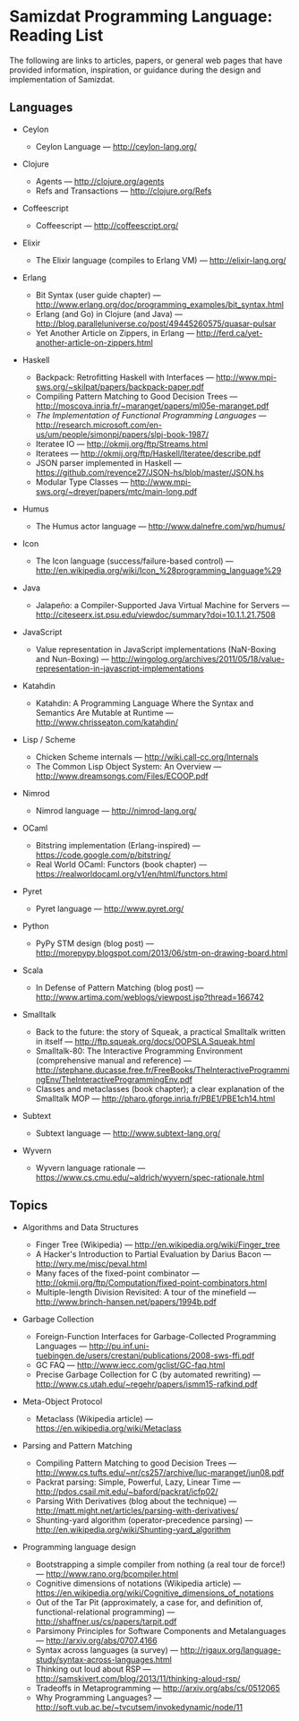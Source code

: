 Samizdat Programming Language: Reading List
===========================================

The following are links to articles, papers, or general web pages that
have provided information, inspiration, or guidance during the
design and implementation of Samizdat.

Languages
---------

* Ceylon
  * Ceylon Language &mdash; <http://ceylon-lang.org/>

* Clojure
  * Agents &mdash; <http://clojure.org/agents>
  * Refs and Transactions &mdash; <http://clojure.org/Refs>

* Coffeescript
  * Coffeescript &mdash; <http://coffeescript.org/>

* Elixir
  * The Elixir language (compiles to Erlang VM) &mdash;
    <http://elixir-lang.org/>

* Erlang
  * Bit Syntax (user guide chapter) &mdash;
    <http://www.erlang.org/doc/programming_examples/bit_syntax.html>
  * Erlang (and Go) in Clojure (and Java) &mdash;
    <http://blog.paralleluniverse.co/post/49445260575/quasar-pulsar>
  * Yet Another Article on Zippers, in Erlang &mdash;
    <http://ferd.ca/yet-another-article-on-zippers.html>

* Haskell
  * Backpack: Retrofitting Haskell with Interfaces &mdash;
    <http://www.mpi-sws.org/~skilpat/papers/backpack-paper.pdf>
  * Compiling Pattern Matching to Good Decision Trees &mdash;
    <http://moscova.inria.fr/~maranget/papers/ml05e-maranget.pdf>
  * _The Implementation of Functional Programming Languages_ &mdash;
    <http://research.microsoft.com/en-us/um/people/simonpj/papers/slpj-book-1987/>
  * Iteratee IO &mdash; <http://okmij.org/ftp/Streams.html>
  * Iteratees &mdash; <http://okmij.org/ftp/Haskell/Iteratee/describe.pdf>
  * JSON parser implemented in Haskell &mdash;
    <https://github.com/revence27/JSON-hs/blob/master/JSON.hs>
  * Modular Type Classes &mdash;
    <http://www.mpi-sws.org/~dreyer/papers/mtc/main-long.pdf>

* Humus
  * The Humus actor language &mdash; <http://www.dalnefre.com/wp/humus/>

* Icon
  * The Icon language (success/failure-based control) &mdash;
    <http://en.wikipedia.org/wiki/Icon_%28programming_language%29>

* Java
  * Jalapeño: a Compiler-Supported Java Virtual Machine for Servers &mdash;
    <http://citeseerx.ist.psu.edu/viewdoc/summary?doi=10.1.1.21.7508>

* JavaScript
  * Value representation in JavaScript implementations (NaN-Boxing and
    Nun-Boxing) &mdash;
    <http://wingolog.org/archives/2011/05/18/value-representation-in-javascript-implementations>

* Katahdin
  * Katahdin: A Programming Language Where the Syntax and Semantics Are
    Mutable at Runtime &mdash; <http://www.chrisseaton.com/katahdin/>

* Lisp / Scheme
  * Chicken Scheme internals &mdash; <http://wiki.call-cc.org/Internals>
  * The Common Lisp Object System: An Overview &mdash;
    <http://www.dreamsongs.com/Files/ECOOP.pdf>

* Nimrod
  * Nimrod language &mdash; <http://nimrod-lang.org/>

* OCaml
  * Bitstring implementation (Erlang-inspired) &mdash;
    <https://code.google.com/p/bitstring/>
  * Real World OCaml: Functors (book chapter) &mdash;
    <https://realworldocaml.org/v1/en/html/functors.html>

* Pyret
  * Pyret language &mdash; <http://www.pyret.org/>

* Python
  * PyPy STM design (blog post) &mdash;
    <http://morepypy.blogspot.com/2013/06/stm-on-drawing-board.html>

* Scala
  * In Defense of Pattern Matching (blog post) &mdash;
    <http://www.artima.com/weblogs/viewpost.jsp?thread=166742>

* Smalltalk
  * Back to the future: the story of Squeak, a practical Smalltalk written in
    itself &mdash; <http://ftp.squeak.org/docs/OOPSLA.Squeak.html>
  * Smalltalk-80: The Interactive Programming Environment (comprehensive
    manual and reference) &mdash;
    <http://stephane.ducasse.free.fr/FreeBooks/TheInteractiveProgrammingEnv/TheInteractiveProgrammingEnv.pdf>
  * Classes and metaclasses (book chapter); a clear explanation of the
    Smalltalk MOP &mdash;
    <http://pharo.gforge.inria.fr/PBE1/PBE1ch14.html>

* Subtext
  * Subtext language &mdash; <http://www.subtext-lang.org/>

* Wyvern
  * Wyvern language rationale &mdash;
    <https://www.cs.cmu.edu/~aldrich/wyvern/spec-rationale.html>

Topics
------

* Algorithms and Data Structures
  * Finger Tree (Wikipedia) &mdash; <http://en.wikipedia.org/wiki/Finger_tree>
  * A Hacker's Introduction to Partial Evaluation by Darius Bacon &mdash;
    <http://wry.me/misc/peval.html>
  * Many faces of the fixed-point combinator &mdash;
    <http://okmij.org/ftp/Computation/fixed-point-combinators.html>
  * Multiple-length Division Revisited: A tour of the minefield &mdash;
    <http://www.brinch-hansen.net/papers/1994b.pdf>

* Garbage Collection
  * Foreign-Function Interfaces for Garbage-Collected Programming Languages
    &mdash;
    <http://pu.inf.uni-tuebingen.de/users/crestani/publications/2008-sws-ffi.pdf>
  * GC FAQ &mdash; <http://www.iecc.com/gclist/GC-faq.html>
  * Precise Garbage Collection for C (by automated rewriting) &mdash;
    <http://www.cs.utah.edu/~regehr/papers/ismm15-rafkind.pdf>

* Meta-Object Protocol
  * Metaclass (Wikipedia article) &mdash;
    <https://en.wikipedia.org/wiki/Metaclass>

* Parsing and Pattern Matching
  * Compiling Pattern Matching to good Decision Trees &mdash;
    <http://www.cs.tufts.edu/~nr/cs257/archive/luc-maranget/jun08.pdf>
  * Packrat parsing: Simple, Powerful, Lazy, Linear Time &mdash;
    <http://pdos.csail.mit.edu/~baford/packrat/icfp02/>
  * Parsing With Derivatives (blog about the technique) &mdash;
    <http://matt.might.net/articles/parsing-with-derivatives/>
  * Shunting-yard algorithm (operator-precedence parsing) &mdash;
    <http://en.wikipedia.org/wiki/Shunting-yard_algorithm>

* Programming language design
  * Bootstrapping a simple compiler from nothing (a real tour de force!)
    &mdash; <http://www.rano.org/bcompiler.html>
  * Cognitive dimensions of notations (Wikipedia article) &mdash;
    <https://en.wikipedia.org/wiki/Cognitive_dimensions_of_notations>
  * Out of the Tar Pit (approximately, a case for, and definition of,
    functional-relational programming) &mdash;
    <http://shaffner.us/cs/papers/tarpit.pdf>
  * Parsimony Principles for Software Components and Metalanguages &mdash;
    <http://arxiv.org/abs/0707.4166>
  * Syntax across languages (a survey) &mdash;
    <http://rigaux.org/language-study/syntax-across-languages.html>
  * Thinking out loud about RSP &mdash;
    <http://samskivert.com/blog/2013/11/thinking-aloud-rsp/>
  * Tradeoffs in Metaprogramming &mdash;
    <http://arxiv.org/abs/cs/0512065>
  * Why Programming Languages? &mdash;
    <http://soft.vub.ac.be/~tvcutsem/invokedynamic/node/11>

